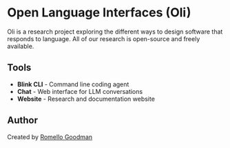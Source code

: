 # Open Language Interfaces (Oli)

Oli is a research project exploring the different ways to design software that responds to language. All of our research is open-source and freely available.

## Tools

- **Blink CLI** - Command line coding agent
- **Chat** - Web interface for LLM conversations
- **Website** - Research and documentation website

## Author

Created by [Romello Goodman](https://romellogoodman.com)

